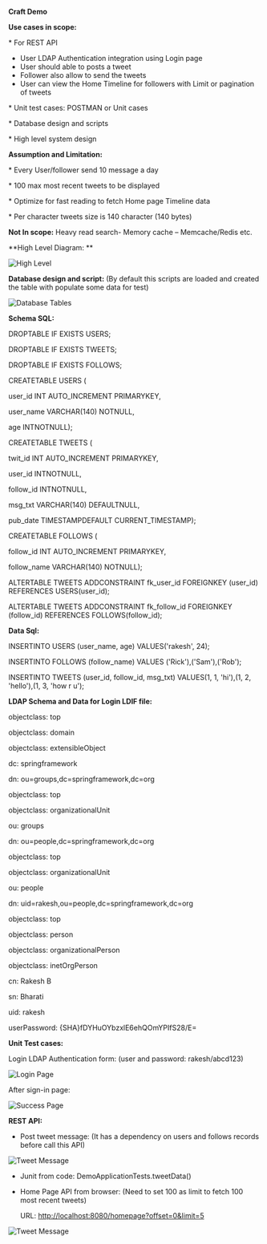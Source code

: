 **Craft Demo**

**Use cases in scope:**

\* For REST API

- User LDAP Authentication integration using Login page
- User  should able to posts a tweet
- Follower also allow to send the tweets
- User can view the Home Timeline for followers with Limit or pagination of tweets

\* Unit test cases: POSTMAN or Unit cases

\* Database design and scripts

\* High level system design

**Assumption and Limitation:**

\* Every User/follower send 10 message a day

\* 100 max most recent tweets to be displayed

\* Optimize for fast reading to fetch Home page Timeline data

\* Per character tweets size is 140 character (140 bytes)

**Not In scope:** Heavy read search- Memory cache – Memcache/Redis etc.

**High Level Diagram:       **

 ![High Level](images/high.png)

**Database design and script:** (By default this scripts are loaded and created the table with populate some data for test)

![Database Tables](images/table.png)


**Schema SQL:**

DROPTABLE IF EXISTS USERS;

DROPTABLE IF EXISTS TWEETS;

DROPTABLE IF EXISTS FOLLOWS;

CREATETABLE USERS (

  user\_id INT AUTO\_INCREMENT  PRIMARYKEY,

  user\_name VARCHAR(140) NOTNULL,

  age INTNOTNULL);

CREATETABLE TWEETS (

  twit\_id INT AUTO\_INCREMENT  PRIMARYKEY,

  user\_id INTNOTNULL,

  follow\_id INTNOTNULL,

  msg\_txt VARCHAR(140) DEFAULTNULL,

  pub\_date TIMESTAMPDEFAULT CURRENT\_TIMESTAMP);

CREATETABLE FOLLOWS (

  follow\_id INT AUTO\_INCREMENT  PRIMARYKEY,

  follow\_name VARCHAR(140) NOTNULL);

ALTERTABLE TWEETS ADDCONSTRAINT fk\_user\_id FOREIGNKEY (user\_id) REFERENCES USERS(user\_id);

ALTERTABLE TWEETS ADDCONSTRAINT fk\_follow\_id FOREIGNKEY (follow\_id) REFERENCES FOLLOWS(follow\_id);

**Data Sql:**

INSERTINTO USERS (user\_name, age) VALUES(&#39;rakesh&#39;, 24);

INSERTINTO FOLLOWS (follow\_name) VALUES (&#39;Rick&#39;),(&#39;Sam&#39;),(&#39;Rob&#39;);

INSERTINTO TWEETS (user\_id, follow\_id, msg\_txt) VALUES(1, 1, &#39;hi&#39;),(1, 2, &#39;hello&#39;),(1, 3, &#39;how r u&#39;);

**LDAP Schema and Data for Login LDIF file:**

objectclass: top

objectclass: domain

objectclass: extensibleObject

dc: springframework

dn: ou=groups,dc=springframework,dc=org

objectclass: top

objectclass: organizationalUnit

ou: groups

dn: ou=people,dc=springframework,dc=org

objectclass: top

objectclass: organizationalUnit

ou: people

dn: uid=rakesh,ou=people,dc=springframework,dc=org

objectclass: top

objectclass: person

objectclass: organizationalPerson

objectclass: inetOrgPerson

cn: Rakesh B

sn: Bharati

uid: rakesh

userPassword: {SHA}fDYHuOYbzxlE6ehQOmYPIfS28/E=

**Unit Test cases:**

Login LDAP Authentication form: (user and password: rakesh/abcd123)

![Login Page](images/login1.png)

After sign-in page:

![Success Page](images/login2.png)

**REST API:**

* Post tweet message: (It has a dependency on users and follows records before call this API)

![Tweet Message](images/rest1.png)

- Junit from code: DemoApplicationTests.tweetData()


* Home Page API from browser:  (Need to set 100 as limit to fetch 100 most recent tweets)

   URL: [http://localhost:8080/homepage?offset=0&limit=5](http://localhost:8080/homepage?offset=0&amp;limit=5)

![Tweet Message](images/rest2.png)
